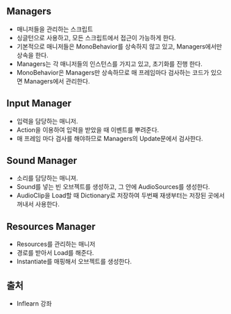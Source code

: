 Managers
-----
- 매니저들을 관리하는 스크립트
- 싱글턴으로 사용하고, 모든 스크립트에서 접근이 가능하게 한다.
- 기본적으로 매니저들은 MonoBehavior를 상속하지 않고 있고, Managers에서만 상속을 한다.
- Managers는 각 매니저들의 인스턴스를 가지고 있고, 초기화를 진행 한다.
- MonoBehavior은 Managers만 상속하므로 매 프레임마다 검사하는 코드가 있으면 Managers에서 관리한다.

Input Manager
-----
- 입력을 담당하는 매니저.
- Action을 이용하여 입력을 받았을 때 이벤트를 뿌려준다.
- 매 프레임 마다 검사를 해야하므로 Managers의 Update문에서 검사한다.

Sound Manager
-----
- 소리를 담당하는 매니져.
- Sound를 넣는 빈 오브젝트를 생성하고, 그 안에 AudioSources를 생성한다.
- AudioClip을 Load할 때 Dictionary로 저장하여 두번째 재생부터는 저장된 곳에서 꺼내서 사용한다.

Resources Manager
-----
- Resources를 관리하는 매니저
- 경로를 받아서 Load를 해준다.
- Instantiate를 매핑해서 오브젝트를 생성한다.

출처
-----
- Inflearn 강좌
